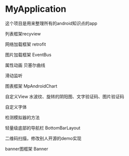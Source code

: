 # MyApplication
这个项目是用来整理所有的android知识点的app

列表框架recyview

网络加载框架 retrofit

图片加载框架 EventBus

属性动画 贝塞尔曲线

滑动监听

图表框架 MpAndroidChart

自定义View 水波纹、旋转的阴阳图、文字验证码、图片验证码

自定义字体

检测模拟器的方法

轻量级底部的导航栏 BottomBarLayout

二维码扫描，修改别人开源的demo实现

banner图框架  Banner

